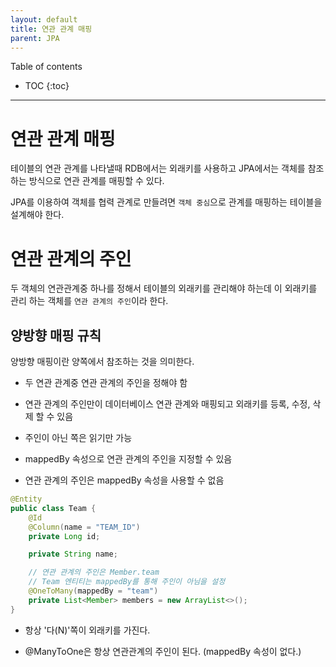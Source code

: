 ```yaml
---
layout: default
title: 연관 관계 매핑
parent: JPA
---
```



Table of contents


- TOC
{:toc}


---

# 연관 관계 매핑

테이블의 연관 관계를 나타낼때 RDB에서는 외래키를 사용하고 JPA에서는 객체를 참조하는 방식으로 연관 관계를 매핑할 수 있다.

JPA를 이용하여 객체를 협력 관계로 만들려면 `객체 중심`으로 관계를 매핑하는 테이블을 설계해야 한다.

# 연관 관계의 주인

두 객체의 연관관계중 하나를 정해서 테이블의 외래키를 관리해야 하는데 이 외래키를 관리 하는 객체를 `연관 관계의 주인`이라 한다.

## 양방향 매핑 규칙

양방향 매핑이란 양쪽에서 참조하는 것을 의미한다.

- 두 연관 관계중 연관 관계의 주인을 정해야 함

- 연관 관계의 주인만이 데이터베이스 연관 관계와 매핑되고 외래키를 등록, 수정, 삭제 할 수 있음

- 주인이 아닌 쪽은 읽기만 가능

- mappedBy 속성으로 연관 관계의 주인을 지정할 수 있음

- 연관 관계의 주인은 mappedBy 속성을 사용할 수 없음

```java
@Entity
public class Team {
    @Id
    @Column(name = "TEAM_ID")
    private Long id;

    private String name;

    // 연관 관계의 주인은 Member.team
    // Team 엔티티는 mappedBy를 통해 주인이 아님을 설정
    @OneToMany(mappedBy = "team") 
    private List<Member> members = new ArrayList<>();
}
```

- 항상 '다(N)'쪽이 외래키를 가진다.

- @ManyToOne은 항상 연관관계의 주인이 된다. (mappedBy 속성이 없다.)